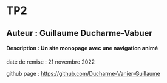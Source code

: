 # TP2
## Auteur : Guillaume Ducharme-Vabuer
#### Description : Un site monopage avec une navigation animé

date de remise : 21 novembre 2022

github page : https://github.com/Ducharme-Vanier-Guillaume 

